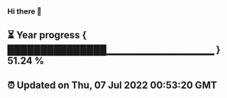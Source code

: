 ### Hi there 👋
⏳ Year progress { ███████████████▁▁▁▁▁▁▁▁▁▁▁▁▁▁▁ } 51.24 %
---
⏰ Updated on Thu, 07 Jul 2022 00:53:20 GMT
---
